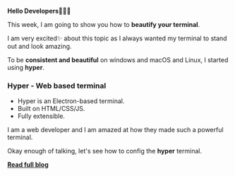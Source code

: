 **Hello Developers🤩🤩🤩**

This week, I am going to show you how to **beautify your terminal**.

I am very excited✨ about this topic as I always wanted my terminal to stand out and look amazing.

To be **consistent and beautiful** on windows and macOS and Linux, I started using **hyper**.

### Hyper - Web based terminal <a name="introduction" />

-   Hyper is an Electron-based terminal.
-   Built on HTML/CSS/JS.
-   Fully extensible.

I am a web developer and I am amazed at how they made such a powerful terminal.

Okay enough of talking, let's see how to config the **hyper** terminal.

**[Read full blog]()**
